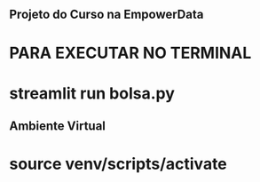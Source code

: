 ## Projeto do Curso na EmpowerData

# PARA EXECUTAR NO TERMINAL
# streamlit run bolsa.py

## Ambiente Virtual

# source venv/scripts/activate
